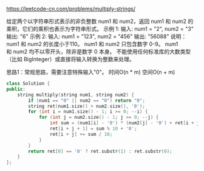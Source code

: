 https://leetcode-cn.com/problems/multiply-strings/

给定两个以字符串形式表示的非负整数 num1 和 num2，返回 num1 和 num2 的乘积，它们的乘积也表示为字符串形式。
示例 1:
输入: num1 = "2", num2 = "3"
输出: "6"
示例 2:
输入: num1 = "123", num2 = "456"
输出: "56088"
说明：
num1 和 num2 的长度小于110。
num1 和 num2 只包含数字 0-9。
num1 和 num2 均不以零开头，除非是数字 0 本身。
不能使用任何标准库的大数类型（比如 BigInteger）或直接将输入转换为整数来处理。

思路1：常规思路，需要注意特殊输入"0"。 时间O(n * m) 空间O(n + m)

```cpp
class Solution {
public:
    string multiply(string num1, string num2) {
        if (num1 == "0" || num2 == "0") return "0";
        string ret(num1.size() + num2.size(), '0');
        for (int i = num1.size() - 1; i >= 0; --i) {
            for (int j = num2.size() - 1; j >= 0; --j) {
                int sum = (num1[i] - '0') * (num2[j] - '0') + ret[i + j + 1] - '0';
                ret[i + j + 1] = sum % 10 + '0';
                ret[i + j] += sum / 10;
            }
        }
        return ret[0] == '0' ? ret.substr(1) : ret.substr(0);
    }
};
```

